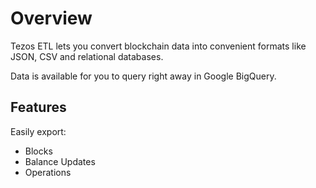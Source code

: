 # Overview

Tezos ETL lets you convert blockchain data into convenient formats like JSON, CSV and relational databases.

Data is available for you to query right away in Google BigQuery.

## Features

Easily export:

* Blocks
* Balance Updates
* Operations
